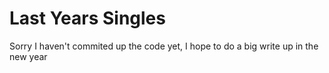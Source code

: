 # Last Years Singles

Sorry I haven't commited up the code yet, I hope to do a big write up in the new year
